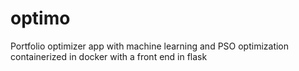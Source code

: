 # optimo
Portfolio optimizer app with machine learning and PSO optimization containerized in docker with a front end in flask
